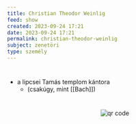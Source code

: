 ```yaml
---
title: Christian Theodor Weinlig
feed: show
created: 2023-09-24 17:21
date: 2023-09-24 17:21
permalink: christian-theodor-weinlig
subject: zenetöri
type: személy
---
```

#
- a lipcsei Tamás templom kántora
	- (csakúgy, mint [[Bach]])



#
<p style="text-align: center;"><img src="https://chart.googleapis.com/chart?cht=qr&chl=https://notes.andrasdenes.com/christian-theodor-weinlig&chs=180x180&choe=UTF-8&chld=L|2" alt="qr code"></p>

